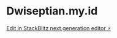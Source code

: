 # Dwiseptian.my.id

[Edit in StackBlitz next generation editor ⚡️](https://stackblitz.com/~/github.com/Dwiseptiann9/Dwiseptian.my.id)